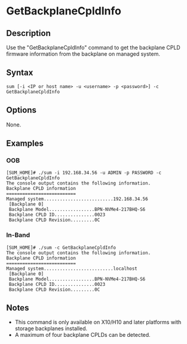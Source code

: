 # GetBackplaneCpldInfo

## Description

Use the "GetBackplaneCpldInfo" command to get the backplane CPLD firmware information from the backplane on managed system.

## Syntax

```
sum [-i <IP or host name> -u <username> -p <password>] -c GetBackplaneCpldInfo
```

## Options

None.

## Examples

### OOB
```
[SUM_HOME]# ./sum -i 192.168.34.56 -u ADMIN -p PASSWORD -c GetBackplaneCpldInfo
The console output contains the following information.
Backplane CPLD information
==========================
Managed system..........................192.168.34.56
 [Backplane 0]
 Backplane Model.................BPN-NVMe4-217BHQ-S6
 Backplane CPLD ID...............0023
 Backplane CPLD Revision.........0C
```

### In-Band
```
[SUM_HOME]# ./sum -c GetBackplaneCpldInfo
The console output contains the following information.
Backplane CPLD information
==========================
Managed system..........................localhost
 [Backplane 0]
 Backplane Model.................BPN-NVMe4-217BHQ-S6
 Backplane CPLD ID...............0023
 Backplane CPLD Revision.........0C
```

## Notes

- This command is only available on X10/H10 and later platforms with storage backplanes installed.
- A maximum of four backplane CPLDs can be detected.
